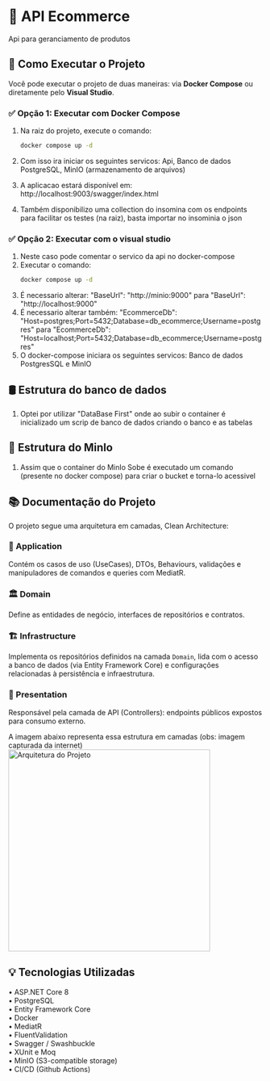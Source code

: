 # 🛒 API Ecommerce
Api para geranciamento de produtos

## 🚀 Como Executar o Projeto
Você pode executar o projeto de duas maneiras: via **Docker Compose** ou diretamente pelo **Visual Studio**.

### ✅ Opção 1: Executar com Docker Compose
1. Na raiz do projeto, execute o comando:

   ```bash
   docker compose up -d
2. Com isso ira iniciar os seguintes servicos: Api, Banco de dados PostgreSQL, MinIO (armazenamento de arquivos)
3. A aplicacao estará disponível em: http://localhost:9003/swagger/index.html
4. Também disponibilizo uma collection do insomina com os endpoints para facilitar os testes (na raiz), basta importar no insominia o json

### ✅ Opção 2: Executar com o visual studio
1. Neste caso pode comentar o servico da api no docker-compose
2. Executar o comando:
      ```bash
      docker compose up -d
3. É necessario alterar: "BaseUrl": "http://minio:9000" para "BaseUrl": "http://localhost:9000"
4. É necessario alterar também: "EcommerceDb": "Host=postgres;Port=5432;Database=db_ecommerce;Username=postgres"
   para "EcommerceDb": "Host=localhost;Port=5432;Database=db_ecommerce;Username=postgres"
5. O docker-compose iniciara os seguintes servicos: Banco de dados PostgresSQL e MinIO

## 🛢 Estrutura do banco de dados
1. Optei por utilizar "DataBase First" onde ao subir o container é inicializado um scrip de banco de dados criando o banco e as tabelas

## 🔗 Estrutura do MinIo
1. Assim que o container do MinIo Sobe é executado um comando (presente no docker compose) para criar o bucket e torna-lo acessivel

## 📚 Documentação do Projeto

O projeto segue uma arquitetura em camadas, Clean Architecture:

### 🧠 Application
Contém os casos de uso (UseCases), DTOs, Behaviours, validações e manipuladores de comandos e queries com MediatR.

### 🏛 Domain
Define as entidades de negócio, interfaces de repositórios e contratos.

### 🏗 Infrastructure
Implementa os repositórios definidos na camada `Domain`, lida com o acesso a banco de dados (via Entity Framework Core) e configurações relacionadas à persistência e infraestrutura.

### 🎯 Presentation
Responsável pela camada de API (Controllers): endpoints públicos expostos para consumo externo.

A imagem abaixo representa essa estrutura em camadas (obs: imagem capturada da internet)
<img src="docs/clean-architecture.png" alt="Arquitetura do Projeto" width="400"/>

## 💡 Tecnologias Utilizadas
• ASP.NET Core 8  
• PostgreSQL  
• Entity Framework Core  
• Docker  
• MediatR  
• FluentValidation  
• Swagger / Swashbuckle  
• XUnit e Moq  
• MinIO (S3-compatible storage)  
• CI/CD (Github Actions)
